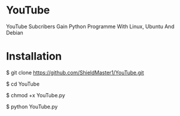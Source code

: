 # YouTube
YouTube Subcribers Gain Python Programme With Linux, Ubuntu And Debian

# Installation
$ git clone https://github.com/ShieldMaster1/YouTube.git

$ cd YouTube

$ chmod +x YouTube.py

$ python YouTube.py

